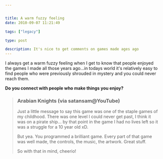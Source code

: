 ```yaml
---


title: A warm fuzzy feeling
date: 2010-09-07 11:21:49

tags: ["legacy"]

type: post

description: It's nice to get comments on games made ages ago
---
```

I always get a warm fuzzy feeling when I get to know that people enjoyed
the games I made all those years ago...in todays world it's relatively
easy to find people who were previously shrouded in mystery and you
could never reach them.

**Do you connect with people who make things you enjoy?** 

> ### Arabian Knights (via satansam@YouTube)
>
> <div>
>
> Just a little message to say this game was one of the staple games of
> my childhood. There was one level I could never get past, I think it
> was on a pirate ship... by that point in the game I had no lives left
> so it was a struggle for a 10 year old xD.
>
> But yea. You programmed a brilliant game. Every part of that game was
> well made, the controls, the music, the artwork. Great stuff.
>
> So with that in mind, cheerio!
>
> </div>
